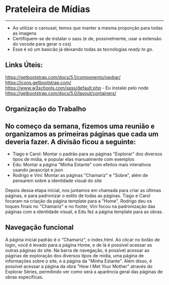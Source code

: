 # Prateleira de Mídias

---

 - Ao utilizar o carousel, temos que manter a mesma proporção para todas as imagens
 - Certifiquem-se de instalar o sass (e de, possivelmente, usar a extensão do vscode para gerar o css)
 - Esse é só um basicão já deixando todas as tecnologias _ready to go_. 

## Links Úteis:

<https://getbootstrap.com/docs/5.1/components/navbar/>
<https://icons.getbootstrap.com/>
<https://www.w3schools.com/sass/default.php> - Eu instalei pelo node
<https://getbootstrap.com/docs/5.0/layout/containers/>

## Organização do Trabalho

No começo da semana, fizemos uma reunião e organizamos as primeiras páginas que cada um deveria fazer. A divisão ficou a seguinte:
---

 - Tiago e Carol: Montar o padrão para as páginas "Explorar" dos diversos tipos de mídia, e popular elas manualmente com exemplos
 - Edu: Montar a página "Minha Estante" com efeitos mais interativos usando javascript e json
 - Rodrigo e Vini: Montar as páginas "Chamariz" e "Sobre", além de pensarem sobre a identidade visual do site

 Depois dessa etapa inicial, nos juntamos em chamada para criar as últimas páginas, e para padronizar o estilo de todas as páginas. 
 Tiago e Carol focaram na criação da página template para a "Home", Rodrigo deu os toques finais no "Chamariz" e no footer, Vini focou na padronização das páginas com a identidade visual, e Edu fez a página template para as obras.

## Navegação funcional

A página inicial padrão é o "Chamariz", o index.html. Ao clicar no botão de login, você é levado para a página Home, e de lá é possível acessar as outras páginas do site.
Na barra de navegação, é possível acessar as páginas de exploração dos diversos tipos de mídia, uma página de informações sobre o site, e a página da "Minha Estante". Além disso, é possível acessar a página da obra "How I Met Your Mother" através do Explorar Séries, permitindo ver como será a aparência geral das páginas de obras específicas.



